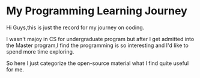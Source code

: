 # My Programming Learning Journey

Hi Guys,this is just the record for my journey on coding. 

I wasn't majoy in CS for undergraduate program but after I get admitted into the Master program,I find the programming is so interesting and I'd like to spend more time exploring.

So here I just categorize the open-source material what I find quite useful for me.

